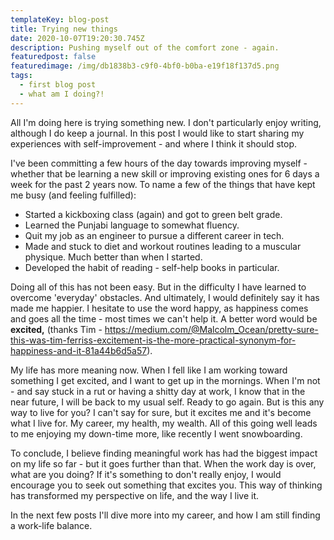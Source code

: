 ```yaml
---
templateKey: blog-post
title: Trying new things
date: 2020-10-07T19:20:30.745Z
description: Pushing myself out of the comfort zone - again.
featuredpost: false
featuredimage: /img/db1838b3-c9f0-4bf0-b0ba-e19f18f137d5.png
tags:
  - first blog post
  - what am I doing?!
---
```

All I'm doing here is trying something new. I don't particularly enjoy writing, although I do keep a journal. In this post I would like to start sharing my experiences with self-improvement - and where I think it should stop. 

I've been committing a few hours of the day towards improving myself - whether that be learning a new skill or improving existing ones for 6 days a week for the past 2 years now. To name a few of the things that have kept me busy (and feeling fulfilled):

* Started a kickboxing class (again) and got to green belt grade.
* Learned the Punjabi language to somewhat fluency.
* Quit my job as an engineer to pursue a different career in tech.
* Made and stuck to diet and workout routines leading to a muscular physique. Much better than when I started.
* Developed the habit of reading - self-help books in particular. 



Doing all of this has not been easy. But in the difficulty I have learned to overcome 'everyday' obstacles. And ultimately, I would definitely say it has made me happier. I hesitate to use the word happy, as happiness comes and goes all the time - most times we can't help it. A better word would be **excited,** (thanks Tim - <https://medium.com/@Malcolm_Ocean/pretty-sure-this-was-tim-ferriss-excitement-is-the-more-practical-synonym-for-happiness-and-it-81a44b6d5a57>).[](https://medium.com/@Malcolm_Ocean/pretty-sure-this-was-tim-ferriss-excitement-is-the-more-practical-synonym-for-happiness-and-it-81a44b6d5a57)



My life has more meaning now. When I fell like I am working toward something I get excited, and I want to get up in the mornings. When I'm not - and say stuck in a rut or having a shitty day at work, I know that in the near future, I will be back to my usual self. Ready to go again. But is this any way to live for you? I can't say for sure, but it excites me and it's become what I live for. My career, my health, my wealth. All of this going well leads to me enjoying my down-time more, like recently I went snowboarding.



To conclude, I believe finding meaningful work has had the biggest impact on my life so far - but it goes further than that. When the work day is over, what are you doing? If it's something to don't really enjoy, I would encourage you to seek out something that excites you. This way of thinking has transformed my perspective on life, and the way I live it.



In the next few posts I'll dive more into my career, and how I am still finding a work-life balance.